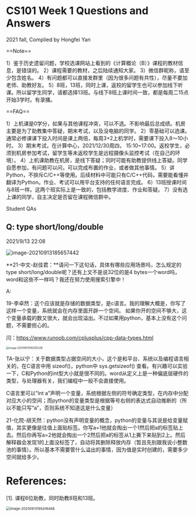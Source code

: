 # CS101 Week 1 Questions and Answers

2021 fall, Complied by Hongfei Yan

==Note==

1）鉴于历史遗留问题，学校选课网站上看到的《计算概论（B）》课程的教材信息，是错误的。
2）课程需要的教材，之后陆续通知大家。								3）微信群昵称，请至少包含姓名。
4）有问题都可以直接发群里（因为很多问题有共性），尽量不要加老师、助教好友。
5）8班，13班，同时上课，返校的留学生也可以参加线下听课。所以留学生同学，请都选择13班。与线下8班上课时间一致，都是每周二15点开始3学时。有录播。

==FAQ==

1）上机课是0学分，如果与其他课程冲突，可以不选。不影响最后总成绩。机房主要是为了助教集中答疑，期末考试，以及没电脑的同学。
2）零基础可以选课。通常必修课课下投入时间是课上两倍，每周3+2上机学时，需要课下投入8～10小时。
3）期末考试，在计算中心，2021/12/30周四， 15:10~17:00。返校学生，必须到机房参加考试，留学生等未返校学生是远程摄像头监控考试（在自己的环境）。
4）上机课助教在机房，是线下答疑；同时可能有助教提供线上答疑。同学自愿参加，有问题可以问，可以完成布置的作业，或者做其他事情。
5）讲Python，不排斥C/C++等使用。后续材料中可能只有C/C++代码，需要能看懂并翻译为Python。作业、考试可以用平台支持的任何语言完成。
6）13班授课时间与8班一样。这两个班实际上是一致的，包括教学进度、作业和答疑。
7）没有选上课的同学，自主决定是否留在课程微信群中。



Student QAs

## Q: type short/long/double

2021/9/13 22:08

![image-20210913185657442](https://i.loli.net/2021/09/13/gpdXaLR93ieBWD5.png)

**21-中文-赵佳君：**请问一下这句话，具体有哪些应用场景吗，怎么规定的type short/long/double呢？还有上文不是说32位的是4 bytes一个word吗，word和这些不一样吗？我还在努力使用搜索引擎中！

A:

19-李卓然：这个应该就是存储的数据类型，是c语言。我的理解大概是，你写了这样一个变量，系统就会在内存里面开辟一个空间。 如果你开的空间不够大，这个变量承载的数又很大，就会出现溢出。不过如果用python，基本上没有这个问题，不需要担心的。



闫：https://www.runoob.com/cplusplus/cpp-data-types.html

<img src="C:\Users\joy\AppData\Roaming\Typora\typora-user-images\image-20210913195255228.png" alt="image-20210913195255228" style="zoom: 50%;" />



TA-张以宁：关于数据类型占据空间的大小，这个是和平台、系统以及编程语言相关的，在C语言中用 sizeof()，python中 sys.getsizeof() 查看。有兴趣可以实验一下，C和Python的int型大小就是很不同的。word从定义上是一种偏底层硬件的类型，与处理器有关，我们编程中一般不会直接使用。

C语言里可以“int a”声明一个变量，系统根据左侧的符号确定类型，在内存中分配对应大小的空间；而python的变量类型是根据等号右侧的表达式自动推断的（所以不能只写“a”，否则系统不知道这是什么变量）



21-化院-胡天然：python没有声明变量的概念，python的变量与其说是给变量赋值，其实更像是往值上面贴标签。你写a=1他就会掏出一个1然后把a的标签贴上去。然后你再写a=2他就会掏出一个2然后把a的标签从1上撕下来贴到2上。然后解释器会发现1的上面没标签了，自动将其删除释放内存（暂且先别跟我说小整数池的事情）。所以基本不需要管什么溢出的事情，因为值是实时创建的，需要多少空间就给多少。





# References:

[1]. 课程6位助教，同时助教8班和13班。

<img src="C:\Users\joy\AppData\Roaming\Typora\typora-user-images\image-20210913195419468.png" alt="image-20210913195419468" style="zoom: 67%;" />



